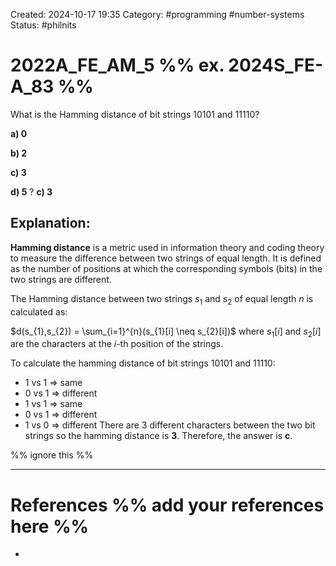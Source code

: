 Created: 2024-10-17 19:35
Category: #programming #number-systems
Status: #philnits


# 2022A_FE_AM_5 %% ex. 2024S_FE-A_83 %%

What is the Hamming distance of bit strings 10101 and 11110?

**a) 0**

**b) 2**

**c) 3**

**d) 5**
?
**c) 3**
## **Explanation:**
**Hamming distance** is a metric used in information theory and coding theory to measure the difference between two strings of equal length. It is defined as the number of positions at which the corresponding symbols (bits) in the two strings are different.

The Hamming distance between two strings $s_{1}$ and $s_2$ of equal length $n$ is calculated as:

$d(s_{1},s_{2}) = \sum_{i=1}^{n}(s_{1}[i] \neq s_{2}[i])$
where $s_{1}[i]$ and $s_{2}[i]$ are the characters at the $i$-th position of the strings.

To calculate the hamming distance of bit strings 10101 and 11110:
- 1 vs 1 => same
- 0 vs 1 => different
- 1 vs 1 => same
- 0 vs 1 => different
- 1 vs 0 => different
There are 3 different characters between the two bit strings so the hamming distance is **3**. Therefore, the answer is **c**.

%% ignore this %%
<!--SR:!2024-10-21,1,230-->
---









# References %% add your references here %%
- 